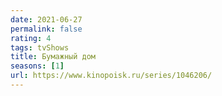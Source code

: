 ```yaml
---
date: 2021-06-27
permalink: false
rating: 4
tags: tvShows
title: Бумажный дом
seasons: [1]
url: https://www.kinopoisk.ru/series/1046206/
---
```

